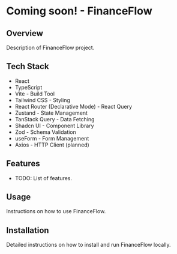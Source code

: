 # Coming soon! - FinanceFlow

## Overview
Description of FinanceFlow project.

## Tech Stack
- React
- TypeScript 
- Vite - Build Tool
- Tailwind CSS - Styling
- React Router (Declarative Mode) - React Query
- Zustand - State Management
- TanStack Query - Data Fetching
- Shadcn UI - Component Library
- Zod - Schema Validation
- useForm - Form Management
- Axios - HTTP Client (planned)

## Features
- TODO: List of features.

## Usage
Instructions on how to use FinanceFlow.

## Installation
Detailed instructions on how to install and run FinanceFlow locally.

